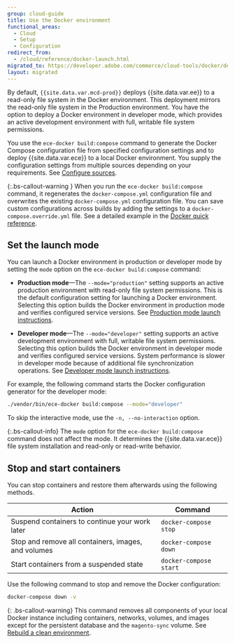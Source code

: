 ```yaml
---
group: cloud-guide
title: Use the Docker environment
functional_areas:
  - Cloud
  - Setup
  - Configuration
redirect_from:
  - /cloud/reference/docker-launch.html
migrated_to: https://developer.adobe.com/commerce/cloud-tools/docker/deploy/
layout: migrated
---
```


By default, `{{site.data.var.mcd-prod}}` deploys {{site.data.var.ee}} to a read-only file system in the Docker environment. This deployment mirrors the read-only file system in the Production environment. You have the option to deploy a Docker environment in developer mode, which provides an active development environment with full, writable file system permissions.

You use the `ece-docker build:compose` command to generate the Docker Compose configuration file from specified configuration settings and to deploy {{site.data.var.ece}} to a local Docker environment. You supply the configuration settings from multiple sources depending on your requirements. See [Configure sources].

{:.bs-callout-warning }
When you run the `ece-docker build:compose` command, it regenerates the `docker-compose.yml` configuration file and overwrites the existing `docker-compose.yml` configuration file. You can save custom configurations across builds by adding the settings to a `docker-compose.override.yml` file. See a detailed example in the [Docker quick reference][docker-reference].

## Set the launch mode

You can launch a Docker environment in production or developer mode by setting the `mode` option on the `ece-docker build:compose` command:

-  **Production mode**—The `--mode="production"` setting supports an active production environment with read-only file system permissions. This is the default configuration setting for launching a Docker environment. Selecting this option builds the Docker environment in production mode and verifies configured service versions. See [Production mode launch instructions][prod-mode].

-  **Developer mode**—The `--mode="developer"` setting supports an active development environment with full, writable file system permissions. Selecting this option builds the Docker environment in developer mode and verifies configured service versions. System performance is slower in developer mode because of additional file synchronization operations. See [Developer mode launch instructions][dev-mode].

For example, the following command starts the Docker configuration generator for the developer mode:

```bash
./vendor/bin/ece-docker build:compose --mode="developer"
```

To skip the interactive mode, use the `-n, --no-interaction` option.

{:.bs-callout-info}
The `mode` option for the `ece-docker build:compose` command does not affect the mode. It determines the {{site.data.var.ece}} file system installation and read-only or read-write behavior.

## Stop and start containers

You can stop containers and restore them afterwards using the following methods.

Action | Command
------ | -------
Suspend containers to continue your work later | `docker-compose stop`
Stop and remove all containers, images, and volumes | `docker-compose down`
Start containers from a suspended state | `docker-compose start`

Use the following command to stop and remove the Docker configuration:

   ```bash
   docker-compose down -v
   ```

{: .bs-callout-warning}
This command removes all components of your local Docker instance including containers, networks, volumes, and images except for the persistent database and the `magento-sync` volume. See [Rebuild a clean environment][refresh].

<!--Link definitions-->
[Configure sources]: {{site.baseurl}}/cloud/docker/docker-config-sources.html
[docker-reference]: {{site.baseurl}}/cloud/docker/docker-quick-reference.html
[prod-mode]: {{site.baseurl}}/cloud/docker/docker-mode-production.html
[dev-mode]: {{site.baseurl}}/cloud/docker/docker-mode-developer.html
[refresh]: {{site.baseurl}}/cloud/docker/docker-containers.html#rebuild-a-clean-environment
